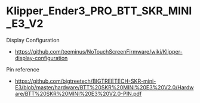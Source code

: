 # Klipper_Ender3_PRO_BTT_SKR_MINI_E3_V2

Display Configuration
- https://github.com/teeminus/NoTouchScreenFirmware/wiki/Klipper-display-configuration

Pin reference
- https://github.com/bigtreetech/BIGTREETECH-SKR-mini-E3/blob/master/hardware/BTT%20SKR%20MINI%20E3%20V2.0/Hardware/BTT%20SKR%20MINI%20E3%20V2.0-PIN.pdf
